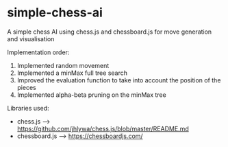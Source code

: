 # simple-chess-ai
A simple chess AI using chess.js and chessboard.js for move generation and visualisation

Implementation order:
1. Implemented random movement
2. Implemented a minMax full tree search
3. Improved the evaluation function to take into account the position of the pieces
4. Implemented alpha-beta pruning on the minMax tree

Libraries used:
* chess.js        -->  https://github.com/jhlywa/chess.js/blob/master/README.md
* chessboard.js   -->  https://chessboardjs.com/
